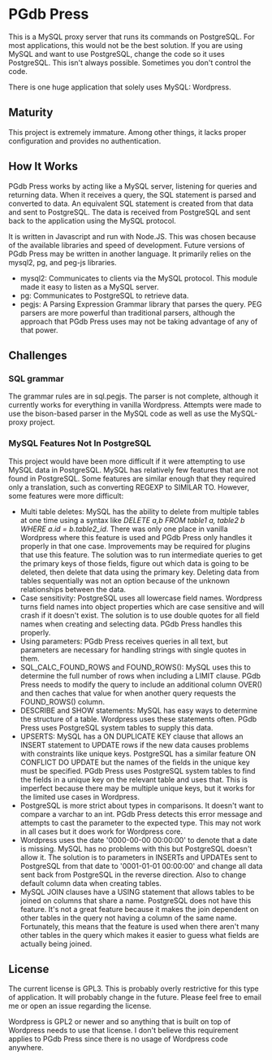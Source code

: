 # PGdb Press
This is a MySQL proxy server that runs its commands on PostgreSQL. For most applications, this would not be the best solution. If you are using MySQL and want to use PostgreSQL, change the code so it uses PostgreSQL. This isn't always possible. Sometimes you don't control the code.

There is one huge application that solely uses MySQL: Wordpress.

## Maturity
This project is extremely immature. Among other things, it lacks proper configuration and provides no authentication.

## How It Works
PGdb Press works by acting like a MySQL server, listening for queries and returning data. When it receives a query, the SQL statement is parsed and converted to data. An equivalent SQL statement is created from that data and sent to PostgreSQL. The data is received from PostgreSQL and sent back to the application using the MySQL protocol.

It is written in Javascript and run with Node.JS. This was chosen because of the available libraries and speed of development. Future versions of PGdb Press may be written in another language. It primarily relies on the mysql2, pg, and peg-js libraries.
- mysql2: Communicates to clients via the MySQL protocol. This module made it easy to listen as a MySQL server.
- pg: Communicates to PostgreSQL to retrieve data.
- pegjs: A Parsing Expression Grammar library that parses the query. PEG parsers are more powerful than traditional parsers, although the approach that PGdb Press uses may not be taking advantage of any of that power.

## Challenges

### SQL grammar
The grammar rules are in sql.pegjs. The parser is not complete, although it currently works for everything in vanilla Wordpress. Attempts were made to use the bison-based parser in the MySQL code as well as use the MySQL-proxy project.

### MySQL Features Not In PostgreSQL
This project would have been more difficult if it were attempting to use MySQL data in PostgreSQL. MySQL has relatively few features that are not found in PostgreSQL. Some features are similar enough that they required only a translation, such as converting REGEXP to SIMILAR TO. However, some features were more difficult:
- Multi table deletes: MySQL has the ability to delete from multiple tables at one time using a syntax like _DELETE a,b FROM table1 a, table2 b WHERE a._id_ = b.table2_id_. There was only one place in vanilla Wordpress where this feature is used and PGdb Press only handles it properly in that one case. Improvements may be required for plugins that use this feature. The solution was to run intermediate queries to get the primary keys of those fields, figure out which data is going to be deleted, then delete that data using the primary key. Deleting data from tables sequentially was not an option because of the unknown relationships between the data.
- Case sensitivity: PostgreSQL uses all lowercase field names. Wordpress turns field names into object properties which are case sensitive and will crash if it doesn't exist. The solution is to use double quotes for all field names when creating and selecting data. PGdb Press handles this properly.
- Using parameters: PGdb Press receives queries in all text, but parameters are necessary for handling strings with single quotes in them.
- SQL_CALC_FOUND_ROWS and FOUND_ROWS(): MySQL uses this to determine the full number of rows when including a LIMIT clause. PGdb Press needs to modify the query to include an additional column OVER() and then caches that value for when another query requests the FOUND_ROWS() column.
- DESCRIBE and SHOW statements: MySQL has easy ways to determine the structure of a table. Wordpress uses these statements often. PGdb Press uses PostgreSQL system tables to supply this data.
- UPSERTS: MySQL has a ON DUPLICATE KEY clause that allows an INSERT statement to UPDATE rows if the new data causes problems with constraints like unique keys. PostgreSQL has a similar feature ON CONFLICT DO UPDATE but the names of the fields in the unique key must be specified. PGdb Press uses PostgreSQL system tables to find the fields in a unique key on the relevant table and uses that. This is imperfect because there may be multiple unique keys, but it works for the limited use cases in Wordpress.
- PostgreSQL is more strict about types in comparisons. It doesn't want to compare a varchar to an int. PGdb Press detects this error message and attempts to cast the parameter to the expected type. This may not work in all cases but it does work for Wordpress core.
- Wordpress uses the date '0000-00-00 00:00:00' to denote that a date is missing. MySQL has no problems with this but PostgreSQL doesn't allow it. The solution is to parameters in INSERTs and UPDATEs sent to PostgreSQL from that date to '0001-01-01 00:00:00' and change all data sent back from PostgreSQL in the reverse direction. Also to change default column data when creating tables.
- MySQL JOIN clauses have a USING statement that allows tables to be joined on columns that share a name. PostgreSQL does not have this feature. It's not a great feature because it makes the join dependent on other tables in the query not having a column of the same name. Fortunately, this means that the feature is used when there aren't many other tables in the query which makes it easier to guess what fields are actually being joined.

## License
The current license is GPL3. This is probably overly restrictive for this type of application. It will probably change in the future. Please feel free to email me or open an issue regarding the license.

Wordpress is GPL2 or newer and so anything that is built on top of Wordpress needs to use that license. I don't believe this requirement applies to PGdb Press since there is no usage of Wordpress code anywhere.
